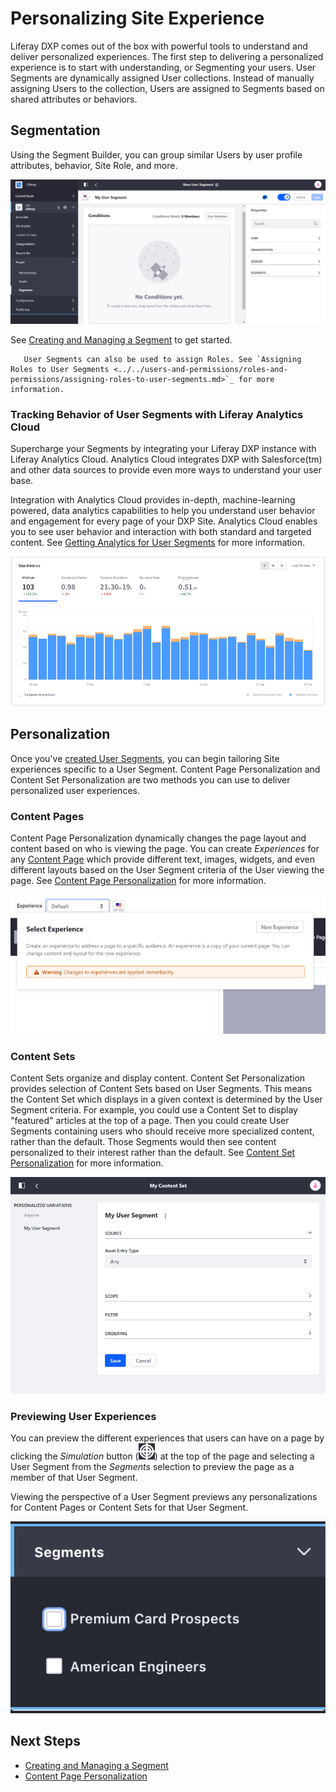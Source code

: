 # Personalizing Site Experience

Liferay DXP comes out of the box with powerful tools to understand and deliver personalized experiences. The first step to delivering a personalized experience is to start with understanding, or Segmenting your users. User Segments are dynamically assigned User collections. Instead of manually assigning Users to the collection, Users are assigned to Segments based on shared attributes or behaviors.

## Segmentation

Using the Segment Builder, you can group similar Users by user profile attributes, behavior, Site Role, and more.

![Build User Segments by checking for different User property values.](./personalizing-site-experience/images/01.png)

See [Creating and Managing a Segment](./segmentation/creating-and-managing-user-segments.md) to get started.

```note::
   User Segments can also be used to assign Roles. See `Assigning Roles to User Segments <../../users-and-permissions/roles-and-permissions/assigning-roles-to-user-segments.md>`_ for more information.
```

### Tracking Behavior of User Segments with Liferay Analytics Cloud

Supercharge your Segments by integrating your Liferay DXP instance with Liferay Analytics Cloud. Analytics Cloud integrates DXP with Salesforce(tm) and other data sources to provide even more ways to understand your user base.

Integration with Analytics Cloud provides in-depth, machine-learning powered, data analytics capabilities to help you understand user behavior and engagement for every page of your DXP Site. Analytics Cloud enables you to see user behavior and interaction with both standard and targeted content. See [Getting Analytics for User Segments](./segmentation/getting-analytics-for-user-segments.md) for more information.

![Site Metrics using Analytics Cloud.](./personalizing-site-experience/images/05.png)

## Personalization

Once you've [created User Segments](./segmentation/creating-and-managing-user-segments.md), you can begin tailoring Site experiences specific to a User Segment. Content Page Personalization and Content Set Personalization are two methods you can use to deliver personalized user experiences.

### Content Pages

Content Page Personalization dynamically changes the page layout and content based on who is viewing the page. You can create _Experiences_ for any [Content Page](../creating-pages/building-and-managing-content-pages/building-content-pages.md) which provide different text, images, widgets, and even different layouts based on the User Segment criteria of the User viewing the page. See [Content Page Personalization](./experience-personalization/content-page-personalization.md) for more information.

![You can create unique experiences for different segments of Users.](./personalizing-site-experience/images/02.png)

### Content Sets

Content Sets <!-- Link to Content Sets documentation placeholder --> organize and display content. Content Set Personalization provides selection of Content Sets based on User Segments. This means the Content Set which displays in a given context is determined by the User Segment criteria. For example, you could use a Content Set to display "featured" articles at the top of a page. Then you could create User Segments containing users who should receive more specialized content, rather than the default. Those Segments would then see content personalized to their interest rather than the default. See [Content Set Personalization](./experience-personalization/content-set-personalization.md) for more information.

![You can personalize Content Sets to display assets for specific User Segments.](./personalizing-site-experience/images/03.png)

### Previewing User Experiences

You can preview the different experiences that users can have on a page by clicking the _Simulation_ button (![Simulation](../../images/icon-simulation.png)) at the top of the page and selecting a User Segment from the _Segments_ selection to preview the page as a member of that User Segment.

Viewing the perspective of a User Segment previews any personalizations for Content Pages or Content Sets for that User Segment.

![You can preview different experiences from the Preview Panel.](./personalizing-site-experience/images/04.png)

## Next Steps

-   [Creating and Managing a Segment](./segmentation/creating-and-managing-user-segments.md)
-   [Content Page Personalization](./experience-personalization/content-page-personalization.md)
